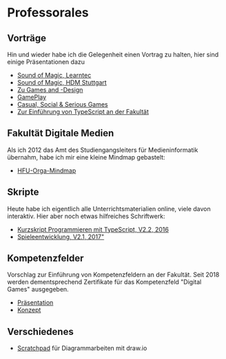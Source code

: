 
# Professorales
## Vorträge  
Hin und wieder habe ich die Gelegenheit einen Vortrag zu halten, hier sind einige Präsentationen dazu
- [Sound of Magic, Learntec](Vorträge/SoundOfMagic/VortragLearntec.pdf)
- [Sound of Magic, HDM Stuttgart](Vorträge/SoundOfMagic/VortragHDM_Stuttgart.pdf)
- [Zu Games and -Design](Vorträge/HochschuleKunstKarlsruhe/VortragKunstKarlsruhe2019.pdf)  
- [GamePlay](Vorträge/GamePlay_Final.swf)
- [Casual, Social & Serious Games](Vorträge/Casual_Social_Serious.swf)
- [Zur Einführung von TypeScript an der Fakultät](Vorträge/TypeScriptHFU.pdf)

## Fakultät Digitale Medien
Als ich 2012 das Amt des Studiengangsleiters für Medieninformatik übernahm, habe ich mir eine kleine Mindmap gebastelt:  
- [HFU-Orga-Mindmap](https://jirkadelloro.github.io/FreeMindViewer/?map=Organisation.mm&path=https://JirkaDellOro.github.io/Prof)  

## Skripte  
Heute habe ich eigentlich alle Unterrichtsmaterialien online, viele davon interaktiv. Hier aber noch etwas hilfreiches Schriftwerk:
- [Kurzskript Programmieren mit TypeScript, V2.2, 2016](Skripte/Kurzskript_160621.pdf)
- [Spieleentwicklung, V2.1, 2017"](Skripte/Kurzskript_160621.pdf)  

## Kompetenzfelder
Vorschlag zur Einführung von Kompetenzfeldern an der Fakultät. Seit 2018 werden dementsprechend Zertifikate für das Kompetenzfeld "Digital Games" ausgegeben.
- [Präsentation](Konpetenzfelder/ÜberlegungenKompetenzfelder_170126.pdf)  
- [Konzept](Konpetenzfelder/Kompetenzfelder_170410.pdf)  

## Verschiedenes
- [Scratchpad](Prof/Jirkas_draw.io_UML-Scratchpad.xml) für Diagrammarbeiten mit draw.io
